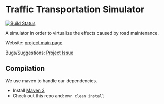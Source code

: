 Traffic Transportation Simulator
====================  

[![Build Status]][Travis CI]

A simulator in order to virtualize the effects caused by road maintenance. 

Website: [project main page](http://traffictransportationsimulator.github.io/)

Bugs/Suggestions: [Project Issue](https://github.com/ProcrastinationPatients/TrafficTransportationSimulator/issues/new)

Compilation
-----------

We use maven to handle our dependencies.

* Install [Maven 3](http://maven.apache.org/download.html)
* Check out this repo and: `mvn clean install`

[Build Status]:https://travis-ci.org/ProcrastinationPatients/TrafficTransportationSimulator.svg
[Travis CI]:https://travis-ci.org/ProcrastinationPatients/TrafficTransportationSimulator
